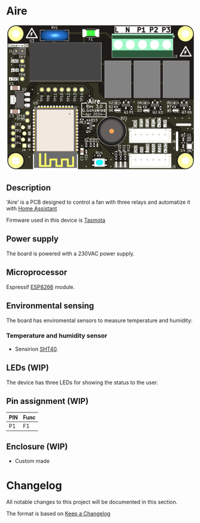 # Aire

![](./resources/3d.png)

## Description
'Aire' is a PCB designed to control a fan with three relays and automatize it with [Home Assistant](https://www.home-assistant.io/)

Firmware used in this device is [Tasmota](https://tasmota.github.io/docs/) 

## Power supply
The board is powered with a 230VAC power supply.

## Microprocessor
Espressif [ESP8266](https://www.espressif.com/en/products/modules) module.

## Environmental sensing
The board has enviromental sensors to measure temperature and humidity:

### Temperature and humidity sensor
* Sensirion [SHT40](https://sensirion.com/products/catalog/SHT40).

## LEDs (WIP)
The device has three LEDs for showing the status to the user.

## Pin assignment (WIP)
| PIN      | Func         |
| -------- | ------------ |
| P1       | F1           |


## Enclosure (WIP)
* Custom made

# Changelog
All notable changes to this project will be documented in this section.

The format is based on [Keep a Changelog](https://keepachangelog.com/en/1.0.0/)

[Unreleased]: https://github.com/GuilleGonzzalez/hw-aire
